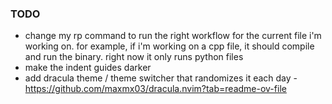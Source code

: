 ### TODO
- change my <leader>rp command to run the right workflow for the current file i'm working on. for example, if i'm working on a cpp file, it should compile and run the binary. right now it only runs python files
- make the indent guides darker
- add dracula theme / theme switcher that randomizes it each day - https://github.com/maxmx03/dracula.nvim?tab=readme-ov-file

